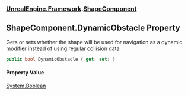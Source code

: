 ### [UnrealEngine.Framework](./UnrealEngine-Framework.md 'UnrealEngine.Framework').[ShapeComponent](./UnrealEngine-Framework-ShapeComponent.md 'UnrealEngine.Framework.ShapeComponent')
## ShapeComponent.DynamicObstacle Property
Gets or sets whether the shape will be used for navigation as a dynamic modifier instead of using regular collision data  
```csharp
public bool DynamicObstacle { get; set; }
```
#### Property Value
[System.Boolean](https://docs.microsoft.com/en-us/dotnet/api/System.Boolean 'System.Boolean')  
